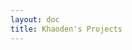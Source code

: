 ```yaml
---
layout: doc
title: Khaoden's Projects
---
```


<script setup>
import { defineAsyncComponent } from 'vue'
const Friend = defineAsyncComponent(() => 
  import('./.vitepress/theme/components/Projects.vue')
)
</script>

<ClientOnly>
  <Friend />
</ClientOnly>